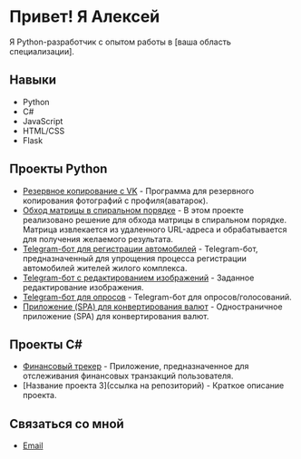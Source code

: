 # Привет! Я Алексей

Я Python-разработчик с опытом работы в [ваша область специализации]. 

## Навыки
- Python
- C#
- JavaScript
- HTML/CSS
- Flask 

## Проекты Python

- [Резервное копирование с VK](https://github.com/pyLexxDramma/photo_vk) - Программа для резервного копирования фотографий с профиля(аватарок).
- [Обход матрицы в спиральном порядке](https://github.com/pyLexxDramma/spiral_matrix) -  В этом проекте реализовано решение для обхода матрицы в спиральном порядке. Матрица извлекается из удаленного URL-адреса и обрабатывается для получения желаемого результата.
- [Telegram-бот для регистрации автомобилей](https://github.com/pyLexxDramma/car_registration_bot) -  Telegram-бот, предназначенный для упрощения процесса регистрации автомобилей жителей жилого комплекса.
- [Telegram-бот с редактированием изображений](https://github.com/pyLexxDramma/image_telebot) - Заданное редактирование изображения.
- [Telegram-бот для опросов](https://github.com/pyLexxDramma/bot_questionnaire) - Telegram-бот для опросов/голосований.
- [Приложение (SPA) для конвертирования валют](https://github.com/pyLexxDramma/currency_converter) - Одностраничное приложение (SPA) для конвертирования валют.
  
## Проекты C#
  
- [Финансовый трекер](https://github.com/pyLexxDramma/financial_tracker) - Приложение, предназначенное для отслеживания финансовых транзакций пользователя.
- [Название проекта 3](ссылка на репозиторий) - Краткое описание проекта.

## Связаться со мной
- [Email](lexxdramma@vk.com)
